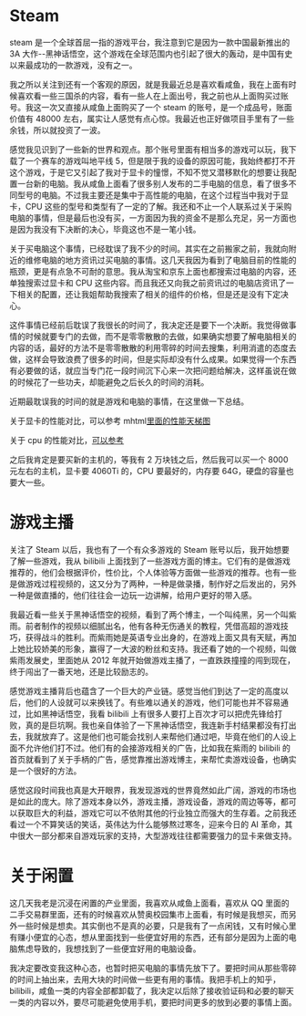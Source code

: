# Steam

steam 是一个全球首屈一指的游戏平台，我注意到它是因为一款中国最新推出的 3A 大作--黑神话悟空，这个游戏在全球范围内也引起了很大的轰动，是中国有史以来最成功的一款游戏，没有之一。

我之所以关注到还有一个客观的原因，就是我最近总是喜欢看咸鱼，我在上面有时候喜欢看一些三国杀的内容，看有一些人在上面出号，我之前也从上面购买过账号。我这一次又直接从咸鱼上面购买了一个 steam 的账号，是一个成品号，账面价值有 48000 左右，属实让人感觉有点心惊。我最近也正好做项目手里有了一些余钱，所以就投资了一波。

感觉我见识到了一些新的世界和观点。那个账号里面有相当多的游戏可以玩，我下载了一个赛车的游戏叫地平线 5，但是限于我的设备的原因可能，我始终都打不开这个游戏，于是它又引起了我对于显卡的憧憬，不知不觉又潜移默化的想要让我配置一台新的电脑。我从咸鱼上面看了很多别人发布的二手电脑的信息，看了很多不同型号的电脑。不过我主要还是集中于高性能的电脑，在这个过程当中我对于显卡，CPU 这些的型号和类型有了一定的了解。我还和不止一个人联系过关于采购电脑的事情，但是最后也没有买，一方面因为我的资金不是那么充足，另一方面也是因为我没有下决断的决心，毕竟这也不是一笔小钱。

关于买电脑这个事情，已经耽误了我不少的时间。其实在之前搬家之前，我就向附近的维修电脑的地方资讯过买电脑的事情。这几天我因为看到了电脑目前的性能的瓶颈，更是有点急不可耐的意思。我从淘宝和京东上面也都搜索过电脑的内容，还单独搜索过显卡和 CPU 这些内容。而且我还又向我之前资讯过的电脑店资讯了一下相关的配置，还让我姐帮助我搜索了相关的组件的价格，但是还是没有下定决心。

这件事情已经前后耽误了我很长的时间了，我决定还是要下一个决断。我觉得做事情的时候就要专门的去做，而不是零零散散的去做，如果确实想要了解电脑相关的内容的话，最好的方法不是零零散散的利用零碎的时间去搜集，利用消遣的态度去做，这样会导致浪费了很多的时间，但是实际却没有什么成果。如果觉得一个东西有必要做的话，就应当专门花一段时间沉下心来一次把问题给解决，这样虽说在做的时候花了一些功夫，却能避免之后长久的时间的消耗。

近期最耽误我的时间的就是游戏和电脑的事情，在这里做一下总结。

关于显卡的性能对比，可以参考 mhtml[里面的性能天梯图](https://www.mydrivers.com/zhuanti/tianti/gpu/index.html)

关于 cpu 的性能对比，[可以参考](https://www.mydrivers.com/zhuanti/tianti/cpu/index.html)

之后我肯定是要买新的主机的，等我有 2 万块钱之后，然后我可以买一个 8000 元左右的主机，显卡要 4060Ti 的，CPU 要最好的，内存要 64G，硬盘的容量也要大一些。

# 游戏主播

关注了 Steam 以后，我也有了一个有众多游戏的 Steam 账号以后，我开始想要了解一些游戏，我从 bilibili 上面找到了一些游戏方面的博主。它们有的是做游戏推荐的，他们会根据评价，性价比，个人体验等方面做一些游戏的推荐。也有一些是做游戏过程视频的，这又分为了两种，一种是做录播，制作好之后发出的，另外一种是做直播的，他们往往会一边玩一边讲解，给用户更好的带入感。

我最近看一些关于黑神话悟空的视频，看到了两个博主，一个叫纯黑，另一个叫紫雨。前者制作的视频以细腻出名，他有各种无伤通关的教程，凭借高超的游戏技巧，获得战斗的胜利。而紫雨她是英语专业出身的，在游戏上面又具有天赋，再加上她比较娇美的形象，赢得了一大波的粉丝和支持。我还看了她的一个视频，叫做紫雨发展史，里面她从 2012 年就开始做游戏主播了，一直跌跌撞撞的闯到现在，终于闯出了一番天地，还是比较励志的。

感觉游戏主播背后也蕴含了一个巨大的产业链。感觉当他们到达了一定的高度以后，他们的人设就可以来换钱了。有些难以通关的游戏，他们可能也并不容易通过，比如黑神话悟空，我看 bilibili 上有很多人要打上百次才可以把虎先锋给打败，真的是巨坑啊。我也亲自体验了一下黑神话悟空，我连新手村结果都没有打出去，我就放弃了。这是他们也可能会找别人来帮他们通过吧，毕竟在他们的人设上面不允许他们打不过。他们有的会接游戏相关的广告，比如我在紫雨的 bilibili 的首页就看到了关于手柄的广告，感觉靠推出游戏博主，来帮忙卖游戏设备，也确实是一个很好的方法。

感觉这段时间我也真是大开眼界，我发现游戏的世界竟然如此广阔，游戏的市场也是如此的庞大。除了游戏本身以外，游戏主播，游戏设备，游戏的周边等等，都可以获取巨大的利益，游戏它可以不依附其他的行业独立而强大的生存着。之前我还看过一个不算笑话的笑话，英伟达为什么能够熬过寒冬，迎来今日的 AI 革命，其中很大一部分都来自游戏玩家的支持，大型游戏往往都需要强力的显卡来做支持。

# 关于闲置

这几天我老是沉浸在闲置的产业里面，我喜欢从咸鱼上面看，喜欢从 QQ 里面的二手交易群里面，还有的时候喜欢从赞奥校园集市上面看，有时候是我想买，而另外一些时候是想卖。其实倒也不是真的必要，只是我有了一点闲钱，又有时候心里有赚小便宜的心态，想从里面找到一些便宜好用的东西，还有部分是因为上面的电脑焦虑导致的，我想找到了一些便宜好用的电脑设备。

我决定要改变我这种心态，也暂时把买电脑的事情先放下了。要把时间从那些零碎的时间上抽出来，去用大块的时间做一些更有用的事情。我把手机上的知乎，bilibili，咸鱼一类的内容全部都卸载了，我决定以后除了接收验证码和必要的聊天一类的内容以外，要尽可能避免使用手机，要把时间更多的放到必要的事情上面。
